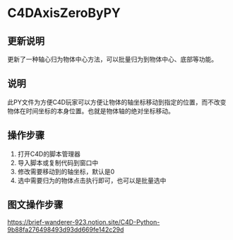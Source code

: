 # C4DAxisZeroByPY

## 更新说明
更新了一种轴心归为物体中心方法，可以批量归为到物体中心、底部等功能。

##  说明
此PY文件为方便C4D玩家可以方便让物体的轴坐标移动到指定的位置，而不改变物体在时间坐标的本身位置。也就是物体轴的绝对坐标移动。

##  操作步骤
1. 打开C4D的脚本管理器
2. 导入脚本或复制代码到窗口中
3. 修改需要移动到的轴坐标，默认是0
4. 选中需要归为的物体点击执行即可，也可以是批量选中

## 图文操作步骤
https://brief-wanderer-923.notion.site/C4D-Python-9b88fa276498493d93dd669fe142c29d
